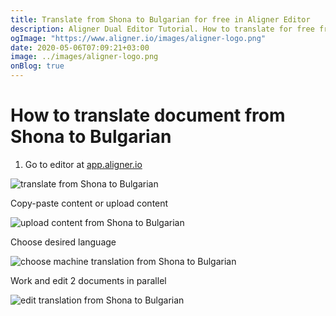 ```yaml
---
title: Translate from Shona to Bulgarian for free in Aligner Editor
description: Aligner Dual Editor Tutorial. How to translate for free from Shona to Bulgarian. Aligner is multilingual document management platform. 
ogImage: "https://www.aligner.io/images/aligner-logo.png"
date: 2020-05-06T07:09:21+03:00
image: ../images/aligner-logo.png
onBlog: true
---
```


# How to translate document from Shona to Bulgarian

1. Go to editor at [app.aligner.io](https://app.aligner.io "Aligner App web page")

![translate from Shona to Bulgarian](../aligner-blank-editor.png "translate from Shona to Bulgarian")

Copy-paste content or upload content

![upload content from Shona to Bulgarian](../aligner-uploaded-document.png "upload content from Shona to Bulgarian")

Choose desired language

![choose machine translation from Shona to Bulgarian](../aligner-language-dropdown.png "choose machine translation from Shona to Bulgarian")

Work and edit 2 documents in parallel

![edit translation from Shona to Bulgarian](../aligner-double-sitded-editor.png "edit translation from Shona to Bulgarian")

